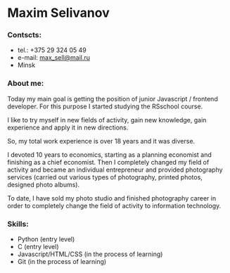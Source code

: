 # Maxim Selivanov

### Contscts:

- tel.: +375 29 324 05 49
- e-mail: max_sell@mail.ru
- Minsk 

### About me:

Today my main goal is getting the position of junior Javascript / frontend developer. For this purpose I started studying the RSschool course.

I like to try myself in new fields of activity, gain new knowledge, gain experience and apply it in new directions.

So, my total work experience is over 18 years and it was diverse.

I devoted 10 years to economics, starting as a planning economist and finishing as a chief economist. Then I completely changed my field of activity and became an individual entrepreneur and provided photography services (carried out various types of photography, printed photos, designed photo albums).

To date, I have sold my photo studio and finished photography career in order to completely change the field of activity to information technology.

### Skills:

- Python (entry level)
- C (entry level)
- Javascript/HTML/CSS (in the process of learning)
- Git (in the process of learning) 
